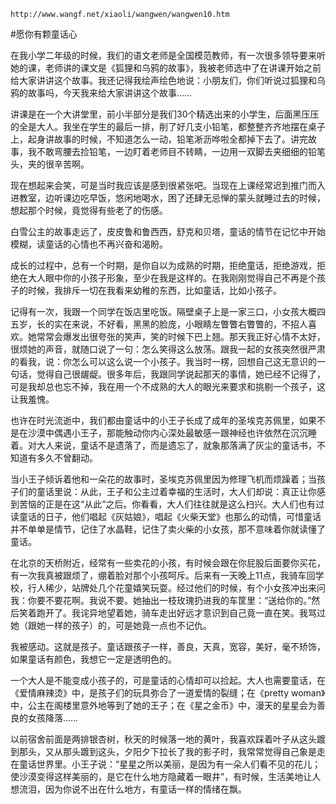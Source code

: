 `http://www.wangf.net/xiaoli/wangwen/wangwen10.htm`

#愿你有颗童话心

在我小学二年级的时候，我们的语文老师是全国模范教师，有一次很多领导要来听她的课，老师讲的课文是《狐狸和乌鸦的故事》，我被老师选中了在讲课开始之前给大家讲讲这个故事。我还记得我绘声绘色地说：小朋友们，你们听说过狐狸和乌鸦的故事吗，今天我来给大家讲讲这个故事……

讲课是在一个大讲堂里，前小半部分是我们30个精选出来的小学生，后面黑压压的全是大人。我坐在学生的最后一排，削了好几支小铅笔，都整整齐齐地摆在桌子上，起身讲故事的时候，不知道怎么一动，铅笔淅沥哗啦全都掉下去了。讲完故事，我不敢弯腰去捡铅笔，一边盯着老师目不转睛，一边用一双脚去夹细细的铅笔头，夹的很辛苦啊。

现在想起来会笑，可是当时我应该是感到很紧张吧。当现在上课经常迟到推门而入进教室，边听课边吃早饭，悠闲地喝水，困了还肆无忌惮的蒙头就睡过去的时候，想起那个时候，竟觉得有些老了的伤感。

白雪公主的故事走远了，皮皮鲁和鲁西西，舒克和贝塔，童话的情节在记忆中开始模糊，读童话的心情也不再兴奋和渴盼。

成长的过程中，总有一个时期，是你自以为成熟的时期，拒绝童话，拒绝游戏，拒绝在大人眼中你的小孩子形象，至少在我是这样的。在我刚刚觉得自己不再是个孩子的时候，我排斥一切在我看来幼稚的东西，比如童话，比如小孩子。

记得有一次，我跟一个同学在饭店里吃饭。隔壁桌子上是一家三口，小女孩大概四五岁，长的实在来说，不好看，黑黑的脸庞，小眼睛左瞥瞥右瞥瞥的，不招人喜欢。她常常会爆发出很夸张的笑声，笑的时候下巴上翘。那天我正好心情不太好，很烦她的声音，就随口说了一句：怎么笑得这么放荡。跟我一起的女孩突然很严肃的看我，说：你怎么可以这么说一个小孩子。我当时一楞，回想自己这无意识的一句话，觉得自己很龌龊。很多年后，我跟同学说起那天的事情，她已经不记得了，可是我却总也忘不掉，我在用一个不成熟的大人的眼光来要求和挑剔一个孩子，这让我羞愧。

也许在时光流逝中，我们都由童话中的小王子长成了成年的圣埃克苏佩里，如果不是在沙漠中偶遇小王子，那能触动你内心深处最敏感一跟神经也许依然在沉沉睡着。对大人来说，童话不是遗落了，而是遗忘了，就象那落满了灰尘的童话书，不知道有多久不曾翻动。

当小王子倾诉着他和一朵花的故事时，圣埃克苏佩里因为修理飞机而烦躁着；当孩子们的童话里说：从此，王子和公主过着幸福的生活时，大人们却说：真正让你感到苦恼的正是在这“从此”之后。你看看，大人们往往就是这么扫兴。大人们也有过读童话的日子，他们唱起《灰姑娘》，唱起《火柴天堂》也那么的动情，可惜童话并不单单是情节，记住了水晶鞋，记住了卖火柴的小女孩，那不意味着你就读懂了童话。

在北京的天桥附近，经常有一些卖花的小孩，有时候会跟在你屁股后面要你买花，有一次我真被跟烦了，绷着脸对那个小孩呵斥。后来有一天晚上11点，我骑车回学校，行人稀少，站牌处几个花童嬉笑玩耍。经过他们的时候，有个小女孩冲出来问我：你要不要花啊。我说不要。她抽出一枝玫瑰扔进我的车筐里：“送给你的。”然后笑着跑开了。我诧异地望着她，骑车走出好远才意识到自己竟一直在笑。我骂过她（跟她一样的孩子）的，可是她竟一点也不记仇。

我被感动。这就是孩子。童话跟孩子一样，善良，天真，宽容，美好，毫不矫饰，如果童话有颜色，我想它一定是透明色的。

一个大人是不能变成小孩子的，可是童话的心情却可以捡起。大人也需要童话，在《爱情麻辣烫》中，是孩子们的玩具弥合了一道爱情的裂缝；在《pretty woman》中，公主在阁楼里意外地等到了她的王子；在《星之金币》中，漫天的星星会为善良的女孩降落……

以前宿舍前面是两排银杏树，秋天的时候落一地的黄叶，我喜欢踩着叶子从这头踱到那头，又从那头踱到这头，夕阳夕下拉长了我的影子时，我常常觉得自己象是走在童话世界里。小王子说：“星星之所以美丽，是因为有一朵人们看不见的花儿；使沙漠变得这样美丽的，是它在什么地方隐藏着一眼井”，有时候，生活美地让人想流泪，因为你说不出在什么地方，有童话一样的情绪在飘。